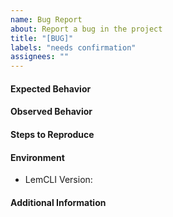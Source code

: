 ```yaml
---
name: Bug Report
about: Report a bug in the project
title: "[BUG]"
labels: "needs confirmation"
assignees: ""
---
```


#### Expected Behavior
<!-- Concisely describe the behavior you expected -->

#### Observed Behavior
<!-- Concisely describe the behavior you observed -->

#### Steps to Reproduce
<!-- Provide a link to a live example, or an unambiguous set of steps to reproduce this bug. Include code to reproduce, if relevant -->

#### Environment
<!-- Please provide the following information -->

 - LemCLI Version: <!-- (e.g. 0.4.5). Run "lem -v" to find version -->

#### Additional Information
<!-- Add any other relevant information about the problem here -->
<!-- This includes screenshots, code snippets, videos, anything you think is relevant -->

